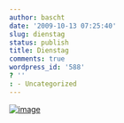 ```yaml
---
author: bascht
date: '2009-10-13 07:25:40'
slug: dienstag
status: publish
title: Dienstag
comments: true
wordpress_id: '588'
? ''
: - Uncategorized
---
```


[![image](http://bascht.files.wordpress.com/2009/10/photo_on_2009-10-13_at_09-19.jpg?w=300)](http://bascht.files.wordpress.com/2009/10/photo_on_2009-10-13_at_09-19.jpg)


